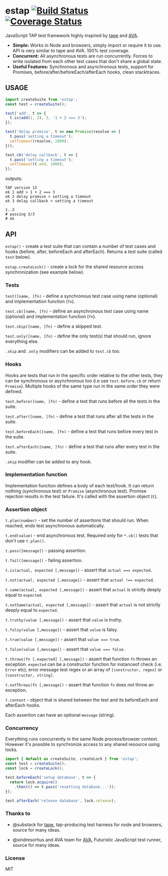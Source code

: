# estap [![Build Status](https://travis-ci.org/iefserge/estap.svg?branch=master)](https://travis-ci.org/iefserge/estap) [![Coverage Status](https://coveralls.io/repos/github/iefserge/estap/badge.svg?branch=master)](https://coveralls.io/github/iefserge/estap?branch=master)

JavaScript TAP test framework highly inspired by [tape](https://www.npmjs.com/package/tape) and [AVA](https://www.npmjs.com/package/ava).

* **Simple:** Works in Node and browsers, simply import or require it to use. API is very similar to tape and AVA. 100% test coverage.
* **Concurrent:** All asynchronous tests are run concurrently. Forces to write isolated from each other test cases that don't share a global state.
* **Useful Features:** Synchronous and asynchronous tests, support for Promises, before/after/beforeEach/afterEach hooks, clean stacktraces.

## USAGE

```js
import createSuite from 'estap';
const test = createSuite();

test('add', t => {
  t.is(add(1, 2), 3, '1 + 2 === 3');
});

test('delay promise', t => new Promise(resolve => {
  t.pass('setting a timeout');
  setTimeout(resolve, 1000);
}));

test.cb('delay callback', t => {
  t.pass('setting a timeout');
  setTimeout(t.end, 1000);
});
```

outputs:

```
TAP version 13
ok 1 add > 1 + 2 === 3
ok 2 delay promise > setting a timeout
ok 3 delay callback > setting a timeout

1..3
# passing 3/3
# ok
```

## API

`estap()` - create a test suite that can contain a number of test cases and hooks (before, after, beforeEach and afterEach). Returns a test suite (called `test` below).

`estap.createLock()` - create a lock for the shared resource access synchronization (see example below).

### Tests

`test([name, ]fn)` - define a synchronous test case using name (optional) and implementation function (`fn`).

`test.cb([name, ]fn)` - define an asynchronous test case using name (optional) and implementation function (`fn`).

`test.skip([name, ]fn)` - define a skipped test.

`test.only([name, ]fn)` - define the only test(s) that should run, ignore everything else.

`.skip` and `.only` modifiers can be added to `test.cb` too.

### Hooks

Hooks are tests that run in the specific order relative to the other tests, they can be synchronous or asynchronous too (i.e use `test.before.cb` or return `Promise`). Multiple hooks of the same type run in the same order they were defined.

`test.before([name, ]fn)` - define a test that runs before all the tests in the suite.

`test.after([name, ]fn)` - define a test that runs after all the tests in the suite.

`test.beforeEach([name, ]fn)` - define a test that runs before every test in the suite.

`test.afterEach([name, ]fn)` - define a test that runs after every test in the suite.

`.skip` modifier can be added to any hook.

### Implementation function

Implementation function defines a body of each test/hook. It can return nothing (synchronous test) or `Promise` (asynchronous test). Promise rejection results in the test failure. It's called with the assertion object (`t`).

### Assertion object

`t.plan(number)` - set the number of assertions that should run. When reached, ends test asynchronous automatically.

`t.end(value)` - end asynchronous test. Required only for `*.cb()` tests that don't use `t.plan()`.

`t.pass([message])` - passing assertion.

`t.fail([message])` - failing assertion.

`t.is(actual, expected [,message])` - assert that `actual === expected`.

`t.not(actual, expected [,message])` - assert that `actual !== expected`.

`t.same(actual, expected [,message])` - assert that `actual` is strictly deeply equal to `expected`.

`t.notSame(actual, expected [,message])` - assert that `actual` is not strictly deeply equal to `expected`.

`t.truthy(value [,message])` - assert that `value` is truthy.

`t.falsy(value [,message])` - assert that `value` is falsy.

`t.true(value [,message])` - assert that `value === true`.

`t.false(value [,message])` - assert that `value === false`.

`t.throws(fn [,expected] [,message])` - assert that function `fn` throws an exception. `expected` can be a constructor function for instanceof check (i.e. `Error` etc), error message test regex or an array of `[constructor, regex]` or `[constructor, string]`.

`t.notThrows(fn [,message])` - assert that function `fn` does not throw an exception.

`t.context` - object that is shared between the test and its beforeEach and afterEach hooks.

Each assertion can have an optional `message` (string).

### Concurrency

Everything runs concurrently in the same Node process/browser context. However it's possible to synchronize access to any shared resource using locks.

```js
import { default as createSuite, createLock } from 'estap';
const test = createSuite();
const lock = createLock();

test.beforeEach('setup database', t => {
  return lock.acquire()
    .then(() => t.pass('resetting database...'));
});

test.afterEach('release database', lock.release);
```

### Thanks to

* @substack for [tape](https://www.npmjs.com/package/tape), tap-producing test harness for node and browsers, source for many ideas.

* @sindresorhus and AVA team for [AVA](https://github.com/avajs/ava), Futuristic JavaScript test runner, source for many ideas.

### License

MIT
